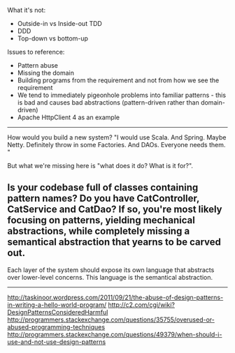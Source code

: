 What it's not:
 * Outside-in vs Inside-out TDD
 * DDD
 * Top-down vs bottom-up
 
Issues to reference:
 * Pattern abuse
 * Missing the domain
 * Building programs from the requirement and not from how we see the requirement
 * We tend to immediately pigeonhole problems into familiar patterns - this is bad and causes bad abstractions (pattern-driven rather than domain-driven)
 * Apache HttpClient 4 as an example

---------

How would you build a new system? "I would use Scala. And Spring. Maybe Netty. Definitely throw in some Factories. And DAOs. Everyone needs them. "

But what we're missing here is "what does it do? What is it for?".

Is your codebase full of classes containing pattern names? Do you have CatController, CatService and CatDao? If so, you're most likely focusing on patterns, yielding mechanical abstractions, while completely missing a semantical abstraction that yearns to be carved out. 
----------
Each layer of the system should expose its own language that abstracts over lower-level concerns. This language is the semantical abstraction. 

----------
http://taskinoor.wordpress.com/2011/09/21/the-abuse-of-design-patterns-in-writing-a-hello-world-program/
http://c2.com/cgi/wiki?DesignPatternsConsideredHarmful
http://programmers.stackexchange.com/questions/35755/overused-or-abused-programming-techniques
http://programmers.stackexchange.com/questions/49379/when-should-i-use-and-not-use-design-patterns
